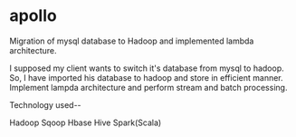 # apollo
Migration of mysql database to Hadoop and implemented lambda architecture.


I supposed my client wants to switch it's database from mysql to hadoop. So, I have imported his database to hadoop and store in efficient manner.
Implement lampda architecture and perform stream and batch processing.

Technology used--

Hadoop
Sqoop
Hbase
Hive
Spark(Scala)
